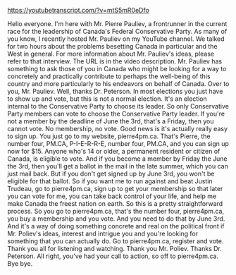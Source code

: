https://youtubetranscript.com/?v=mtS5mR0eDfo

 Hello everyone. I'm here with Mr. Pierre Pauliev, a frontrunner in the current race for the leadership of Canada's Federal Conservative Party. As many of you know, I recently hosted Mr. Pauliev on my YouTube channel. We talked for two hours about the problems besetting Canada in particular and the West in general. For more information about Mr. Pauliev's ideas, please refer to that interview. The URL is in the video description. Mr. Pauliev has something to ask those of you in Canada who might be looking for a way to concretely and practically contribute to perhaps the well-being of this country and more particularly to his endeavors on behalf of Canada. Over to you, Mr. Pauliev. Well, thanks Dr. Peterson. In most elections you just have to show up and vote, but this is not a normal election. It's an election internal to the Conservative Party to choose its leader. So only Conservative Party members can vote to choose the Conservative Party leader. If you're not a member by the deadline of June the 3rd, that's a Friday, then you cannot vote. No membership, no vote. Good news is it's actually really easy to sign up. You just go to my website, pierre4pm.ca. That's Pierre, the number four, PM.CA, P-I-E-R-R-E, number four, PM.CA, and you can sign up now for $15. Anyone who's 14 or older, a permanent resident or citizen of Canada, is eligible to vote. And if you become a member by Friday the June the 3rd, then you'll get a ballot in the mail in the late summer, which you can just mail back. But if you don't get signed up by June 3rd, you won't be eligible for that ballot. So if you want me to run against and beat Justin Trudeau, go to pierre4pm.ca, sign up to get your membership so that later you can vote for me, you can take back control of your life, and help me make Canada the freest nation on earth. So this is a pretty straightforward process. So you go to pierre4pm.ca, that's the number four, pierre4pm.ca, you buy a membership and you vote. And you need to do that by June 3rd. And it's a way of doing something concrete and real on the political front if Mr. Poliev's ideas, interest and intrigue you and you're looking for something that you can actually do. Go to pierre4pm.ca, register and vote. Thank you all for listening and watching. Thank you Mr. Poliev. Thanks Dr. Peterson. All right, you've had your call to action, so off to pierre4pm.ca. Bye bye.